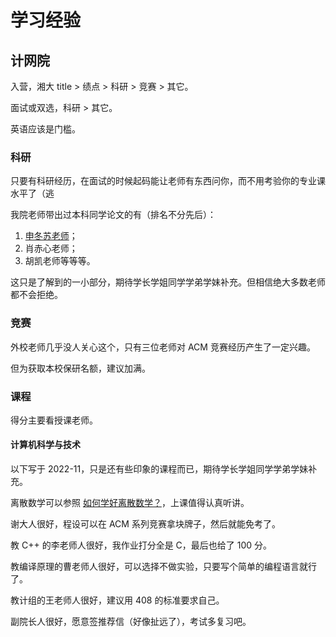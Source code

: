# 学习经验

## 计网院

入营，湘大 title > 绩点 > 科研 > 竞赛 > 其它。

面试或双选，科研 > 其它。

英语应该是门槛。

### 科研

只要有科研经历，在面试的时候起码能让老师有东西问你，而不用考验你的专业课水平了（逃

我院老师带出过本科同学论文的有（排名不分先后）：

1. [申冬苏老师](https://gmsadm.xtu.edu.cn/dsxxgl/dsfc/grxx?newid=D9CEE7B2-A8DE-4971-AEFF-A747D60FFEFF)；
2. 肖赤心老师；
3. 胡凯老师等等等。

这只是了解到的一小部分，期待学长学姐同学学弟学妹补充。但相信绝大多数老师都不会拒绝。

### 竞赛

外校老师几乎没人关心这个，只有三位老师对 ACM 竞赛经历产生了一定兴趣。

但为获取本校保研名额，建议加满。

### 课程

得分主要看授课老师。

#### 计算机科学与技术

以下写于 2022-11，只是还有些印象的课程而已，期待学长学姐同学学弟学妹补充。

离散数学可以参照 [如何学好离散数学？](https://www.zhihu.com/question/19662347/answer/2325923451)，上课值得认真听讲。

谢大人很好，程设可以在 ACM 系列竞赛拿块牌子，然后就能免考了。

教 C++ 的李老师人很好，我作业打分全是 C，最后也给了 100 分。

教编译原理的曹老师人很好，可以选择不做实验，只要写个简单的编程语言就行了。

教计组的王老师人很好，建议用 408 的标准要求自己。

副院长人很好，愿意签推荐信（好像扯远了），考试多复习吧。
